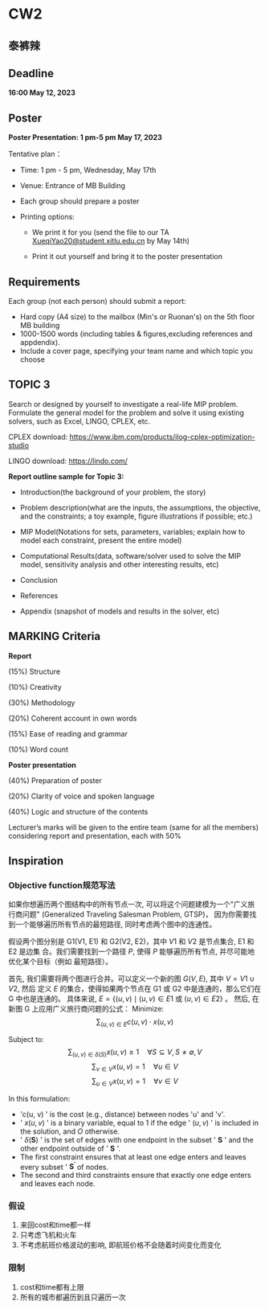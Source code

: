 # CW2

## 泰裤辣

## Deadline

 **16:00 May 12, 2023**

## Poster

**Poster Presentation: 1 pm-5 pm May 17, 2023**

Tentative plan：

- Time: 1 pm - 5 pm, Wednesday, May 17th

- Venue: Entrance of MB Building

- Each group should prepare a poster

- Printing options:

  - We print it for you (send the file to our TA XueqiYao20@student.xitlu.edu.cn by May 14th)

  - Print it out yourself and bring it to the poster presentation

## Requirements

Each group (not each person) should submit a report:

- Hard copy (A4 size) to the mailbox (Min's or Ruonan's) on the 5th floor MB building
- 1000-1500 words (including tables & figures,excluding references and appdendix).
- Include a cover page, specifying your team name and which topic you choose

## TOPIC 3

Search or designed by yourself to investigate a real-life MIP problem. Formulate the general model for the problem and solve it using existing solvers, such as Excel, LINGO, CPLEX, etc.

CPLEX download: https://www.ibm.com/products/ilog-cplex-optimization-studio 

LINGO download: https://lindo.com/

**Report outline sample for Topic 3:**

- Introduction(the background of your problem, the story)

- Problem description(what are the inputs, the assumptions, the objective, and the constraints; a toy example, figure illustrations if possible; etc.)

- MIP Model(Notations for sets, parameters, variables; explain how to model each constraint, present the entire model)

- Computational Results(data, software/solver used to solve the MIP model, sensitivity analysis and other interesting results, etc)

- Conclusion

- References

- Appendix (snapshot of models and results in the solver, etc)

## MARKING Criteria

**Report**

(15%) Structure

(10%) Creativity

(30%) Methodology

(20%) Coherent account in own words

(15%) Ease of reading and grammar

(10%) Word count

**Poster presentation**

(40%) Preparation of poster

(20%) Clarity of voice and spoken language

(40%) Logic and structure of the contents

Lecturer’s marks will be given to the entire team (same for all the members) considering report and presentation, each with 50%

## Inspiration

### Objective function规范写法

如果你想遍历两个图结构中的所有节点一次, 可以将这个问题建模为一个"广义旅行商问题" (Generalized Traveling Salesman Problem, GTSP)， 因为你需要找到一个能够遍历所有节点的最短路径, 同时考虑两个图中的连通性。

假设两个图分别是 G1(V1, E1) 和 G2(V2, E2)，其中 $V1$ 和 $V2$ 是节点集合, E1 和 E2 是边集 合。我们需要找到一个路径 $P$, 使得 $P$ 能够遍历所有节点, 并尽可能地优化某个目标（例如 最短路径）。

首先, 我们需要将两个图进行合并。可以定义一个新的图 $G(V, E)$, 其中 $V=V 1 \cup V 2$, 然后 定义 $E$ 的集合，使得如果两个节点在 G1 或 G2 中是连通的，那么它们在 G 中也是连通的。
具体来说, $E=\{(u, v) \mid(u, v) \in E 1$ 或 $(u, v) \in E 2\}$ 。
然后, 在新图 G 上应用广义旅行商问题的公式：
Minimize:
$$\sum_{(u, v) \in E} c(u, v) \cdot x(u, v)$$

Subject to:
$$\sum_{(u, v) \in \delta(S)} x(u, v) \geq 1 \quad \forall S \subseteq V, S \neq \emptyset, V$$
$$\sum_{v \in V} x(u, v) = 1 \quad \forall u \in V$$
$$\sum_{u \in V} x(u, v) = 1 \quad \forall v \in V$$

In this formulation:

- 'c(u, v) ' is the cost (e.g., distance) between nodes 'u' and 'v'.
- ' $x(u, v)$ ' is a binary variable, equal to 1 if the edge ' $(u, v)$ ' is included in the solution, and $O$ otherwise.
- ' $\delta(\mathbf{S})$ ' is the set of edges with one endpoint in the subset ' $\mathbf{S}$ ' and the other endpoint outside of ' $\mathbf{S}$ '.
- The first constraint ensures that at least one edge enters and leaves every subset ' $\mathbf{S}^{\text {' }}$ of nodes.
- The second and third constraints ensure that exactly one edge enters and leaves each node.

### 假设

1. 来回cost和time都一样
2. 只考虑飞机和火车
3. 不考虑航班价格波动的影响, 即航班价格不会随着时间变化而变化

### 限制

1. cost和time都有上限
2. 所有的城市都遍历到且只遍历一次
